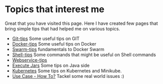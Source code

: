 # Topics that interest me

Great that you have visited this page. Here I have created few pages that bring simple tips that had helped me on various topics.

* [Git-tips](git-tips "Git") Some useful tips on GIT 
* [Docker-tips](docker-tips "Docker") Some useful tips on Docker
* [Swarm-tips](docker-swarm-tips "Docker Swarm") fundamentals to Docker Swarm
* [Shell-tips](shell-tips "Shell") Some commands that might be useful on Shell commands
* [Webservice-tips](webservice-tips "WS") 
* [Execute Jars](java-tips "Java") Some tips on Java side
* [Kubernetes](kubernetes-tips "Kubernetes") Some tips on Kubernetes and Minikube.
* [Use Case - How To?](faq "HowTo") Tackel some real world issues :)
